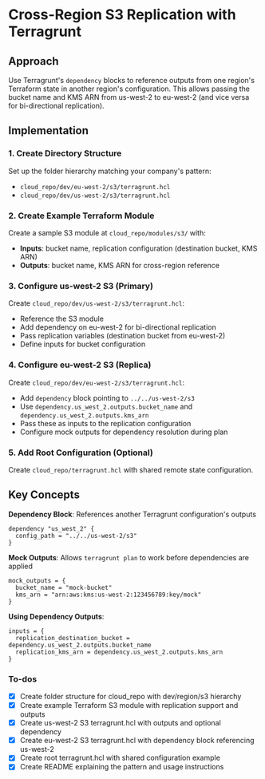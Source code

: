<!-- 1430ed8d-a572-4ce8-8f0b-c14e6f552543 652ebd2b-52ca-4fd0-8c8c-50de9697f919 -->
# Cross-Region S3 Replication with Terragrunt

## Approach

Use Terragrunt's `dependency` blocks to reference outputs from one region's Terraform state in another region's configuration. This allows passing the bucket name and KMS ARN from us-west-2 to eu-west-2 (and vice versa for bi-directional replication).

## Implementation

### 1. Create Directory Structure

Set up the folder hierarchy matching your company's pattern:

- `cloud_repo/dev/eu-west-2/s3/terragrunt.hcl`
- `cloud_repo/dev/us-west-2/s3/terragrunt.hcl`

### 2. Create Example Terraform Module

Create a sample S3 module at `cloud_repo/modules/s3/` with:

- **Inputs**: bucket name, replication configuration (destination bucket, KMS ARN)
- **Outputs**: bucket name, KMS ARN for cross-region reference

### 3. Configure us-west-2 S3 (Primary)

Create `cloud_repo/dev/us-west-2/s3/terragrunt.hcl`:

- Reference the S3 module
- Add dependency on eu-west-2 for bi-directional replication
- Pass replication variables (destination bucket from eu-west-2)
- Define inputs for bucket configuration

### 4. Configure eu-west-2 S3 (Replica)

Create `cloud_repo/dev/eu-west-2/s3/terragrunt.hcl`:

- Add `dependency` block pointing to `../../us-west-2/s3`
- Use `dependency.us_west_2.outputs.bucket_name` and `dependency.us_west_2.outputs.kms_arn`
- Pass these as inputs to the replication configuration
- Configure mock outputs for dependency resolution during plan

### 5. Add Root Configuration (Optional)

Create `cloud_repo/terragrunt.hcl` with shared remote state configuration.

## Key Concepts

**Dependency Block**: References another Terragrunt configuration's outputs

```hcl
dependency "us_west_2" {
  config_path = "../../us-west-2/s3"
}
```

**Mock Outputs**: Allows `terragrunt plan` to work before dependencies are applied

```hcl
mock_outputs = {
  bucket_name = "mock-bucket"
  kms_arn = "arn:aws:kms:us-west-2:123456789:key/mock"
}
```

**Using Dependency Outputs**:

```hcl
inputs = {
  replication_destination_bucket = dependency.us_west_2.outputs.bucket_name
  replication_kms_arn = dependency.us_west_2.outputs.kms_arn
}
```

### To-dos

- [x] Create folder structure for cloud_repo with dev/region/s3 hierarchy
- [x] Create example Terraform S3 module with replication support and outputs
- [x] Create us-west-2 S3 terragrunt.hcl with outputs and optional dependency
- [x] Create eu-west-2 S3 terragrunt.hcl with dependency block referencing us-west-2
- [x] Create root terragrunt.hcl with shared configuration example
- [x] Create README explaining the pattern and usage instructions